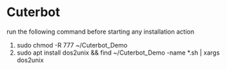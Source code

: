 # Cuterbot
run the following command before starting any installation action
1. sudo chmod -R 777 ~/Cuterbot_Demo
2. sudo apt install dos2unix && find ~/Cuterbot_Demo -name *.sh | xargs dos2unix
   
